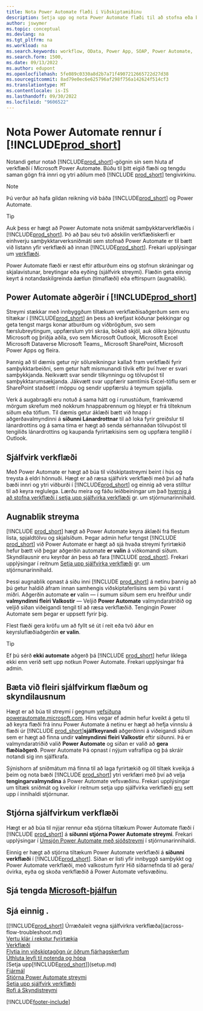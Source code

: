 ```yaml
---
title: Nota Power Automate flæði í Viðskiptamiðinu
description: Setja upp og nota Power Automate flæði til að stofna eða breyta aðalgögnum viðskipta.
author: jswymer
ms.topic: conceptual
ms.devlang: na
ms.tgt_pltfrm: na
ms.workload: na
ms.search.keywords: workflow, OData, Power App, SOAP, Power Automate,
ms.search.form: 1500,
ms.date: 09/13/2022
ms.author: edupont
ms.openlocfilehash: 5fe089c0330a8d2b7a71f4907212665722d27d38
ms.sourcegitcommit: 8ad79e0ec6e625796af298f756a142624f514cf3
ms.translationtype: MT
ms.contentlocale: is-IS
ms.lasthandoff: 09/30/2022
ms.locfileid: "9606522"
---
```

# <a name="use-power-automate-flows-in-prod_short"></a>Nota Power Automate rennur í [!INCLUDE[prod_short](includes/prod_short.md)]

Notandi getur notað [!INCLUDE[prod_short](includes/prod_short.md)]-gögnin sín sem hluta af verkflæði í Microsoft Power Automate. Búðu til þitt eigið flæði og tengdu saman gögn frá innri og ytri aðilum með [!INCLUDE [prod_short](includes/prod_short.md)] tengivirkinu.

> [!NOTE]
> Þú verður að hafa gildan reikning við báða [!INCLUDE[prod_short](includes/prod_short.md)] og Power Automate.  

> [!TIP]
> Auk þess er hægt að Power Automate nota sniðmát samþykktarverkflæðis í [!INCLUDE[prod_short](includes/prod_short.md)]. Þó að þau séu tvö aðskilin verkflæðiskerfi er einhverju samþykktarverksniðmáti sem stofnað Power Automate er til bætt við listann yfir verkflæði að innan [!INCLUDE[prod_short](includes/prod_short.md)]. Frekari upplýsingar um [verkflæði](across-workflow.md).

Power Automate flæði er ræst eftir atburðum eins og stofnun skráningar og skjalavistunar, breytingar eða eyðing (sjálfvirk streymi). Flæðin geta einnig keyrt á notandaskilgreinda áætlun (tímaflæði) eða eftirspurn (augnablik).

## <a name="power-automate-features-in-prod_short"></a>Power Automate aðgerðir í [!INCLUDE[prod_short](includes/prod_short.md)]

Streymi stækkar með innbyggðum tiltækum verkflæðisaðgerðum sem eru tiltækar í [!INCLUDE[prod_short](includes/prod_short.md)] án þess að krefjast kóðunar þekkingar og geta tengst margs konar atburðum og viðbrögðum, svo sem færslubreytingum, uppfærslum ytri skráa, bókað skjöl, auk ólíkra þjónustu Microsoft og þriðja aðila, svo sem Microsoft Outlook, Microsoft Excel Microsoft Dataverse Microsoft Teams,, Microsoft SharePoint, Microsoft Power Apps og fleira.

Þannig að til dæmis getur nýr sölureikningur kallað fram verkflæði fyrir samþykktarbeiðni, sem getur haft mismunandi tilvik eftir því hver er svari samþykkjanda. Neikvætt svar sendir tilkynningu og tölvupóst til samþykktarumsækjanda. Jákvætt svar uppfærir samtímis Excel-töflu sem er SharePoint staðsett í möppu og sendir uppfærslu á teymum spjalla.

Verk á augabragði eru notuð á sama hátt og í runustúðum, framkvæmd mörgum skrefum með nokkrum hnappabrennum og hleypt er frá tilteknum síðum eða töflum. Til dæmis getur áklæði bætt við hnapp í aðgerðavalmyndinni á **síðunni Lánardrottnar** til að loka fyrir greiðslur til lánardrottins og á sama tíma er hægt að senda sérhannaðan tölvupóst til tengiliðs lánardrottins og kaupanda fyrirtækisins sem og uppfæra tengilið í Outlook.

## <a name="automated-workflows"></a>Sjálfvirk verkflæði

Með Power Automate er hægt að búa til viðskiptastreymi beint í hús og treysta á eldri hönnuði. Hægt er að ræsa sjálfvirk verkflæði með því að hafa bæði innri og ytri viðburði í [!INCLUDE[prod_short](includes/prod_short.md)] og einnig að vera stilltur til að keyra reglulega. Lærðu meira og fáðu leiðbeiningar um það [hvernig á að stofna verkflæði í setja upp sjálfvirka verkflæði](/dynamics365/business-central/dev-itpro/powerplatform/automate-workflows) gr. um stjórnunarinnihald.

## <a name="instant-flows"></a>Augnablik streyma

[!INCLUDE [prod_short](includes/prod_short.md)] hægt að Power Automate keyra áklæði frá flestum lista, spjaldtölvu og skjalsíðum. Þegar admin hefur tengst [!INCLUDE [prod_short](includes/prod_short.md)] við Power Automate er hægt að sjá hvaða streymi fyrirtækið hefur bætt við þegar aðgerðin automate **er valin** á viðkomandi síðum. Skyndilausnir eru keyrðar án þess að fara [!INCLUDE [prod_short](includes/prod_short.md)]. Frekari upplýsingar í reitnum [Setja upp sjálfvirka verkflæði](/dynamics365/business-central/dev-itpro/powerplatform/automate-workflows) gr. um stjórnunarinnihald.

Þessi augnablik opnast á síðu inni [!INCLUDE [prod_short](includes/prod_short.md)] á netinu þannig að þú getur haldið áfram innan samhengis viðskiptaferlisins sem þú varst í miðri. Aðgerðin automate **er** valin — í sumum síðum sem eru hreifður undir **valmyndinni fleiri Valkostir** — Veljið **Power Automate** valmyndaratriðið og veljið síðan viðeigandi tengil til að ræsa verkflæðið. Tengingin Power Automate sem þegar er uppsett fyrir þig.

Flest flæði gera kröfu um að fyllt sé út í reit eða tvö áður en keyrsluflæðiaðgerðin **er valin**.

> [!TIP]
> Ef þú sérð **ekki automate** aðgerð þá [!INCLUDE [prod_short](includes/prod_short.md)] hefur líklega ekki enn verið sett upp notkun Power Automate. Frekari upplýsingar frá admin.

## <a name="add-more-automated-flows-and-instant-flows"></a>Bæta við fleiri sjálfvirkum flæðum og skyndilausnum

Hægt er að búa til streymi í gegnum [vefsíðuna powerautomate.microsoft.com](https://powerautomate.microsoft.com). Hins vegar ef admin hefur kveikt á getu til að keyra flæði frá innu Power Automate á netinu er hægt að hefja vinnslu á flæði úr [!INCLUDE [prod_short](includes/prod_short.md)]**sjálfkeyrandi** aðgerðinni á viðeigandi síðum sem er hægt að finna undir **valmyndinni fleiri Valkostir** eftir síðunni. Þá er valmyndaratriðið valið **Power Automate** og síðan er valið að **gera flæðiaðgerð**. Power Automate Þá opnast í nýjum vafraflipa og þá skráir notandi sig inn sjálfkrafa.

Sýnishorn af sniðmátum má finna til að laga fyrirtækið og öll tiltæk kveikja á þeim og nota bæði [!INCLUDE [prod_short](includes/prod_short.md)] ytri verkfæri með því að velja **tengingarvalmyndina** á Power Automate vefsvæðinu. Frekari upplýsingar um tiltæk sniðmát og kveikir í reitnum setja upp sjálfvirka verkflæði [eru](/dynamics365/business-central/dev-itpro/powerplatform/automate-workflows) sett upp í innihaldi stjórnunar.

## <a name="manage-automated-workflows"></a>Stjórna sjálfvirkum verkflæði

Hægt er að búa til nýjar rennur eða stjórna tiltækum Power Automate flæði í [!INCLUDE [prod_short](includes/prod_short.md)] á **síðunni stjórna Power Automate streymi**. Frekari upplýsingar í [Umsjón Power Automate með sjóðstreymi](/dynamics365/business-central/dev-itpro/powerplatform/manage-power-automate-flows) í stjórnunarinnihaldi.

Einnig er hægt að stjórna tiltækum Power Automate verkflæði á **síðunni verkflæði** í [!INCLUDE[prod_short](includes/prod_short.md)]. Síðan er listi yfir innbyggð samþykkt og Power Automate verkflæði, með valkostum fyrir Hið síðarnefnda til að gera/óvirka, eyða og skoða verkflæðið á Power Automate vefsvæðinu.

## <a name="see-related-microsoft-training"></a>Sjá tengda [Microsoft-þjálfun](/training/modules/use-power-automate/)

## <a name="see-also"></a>Sjá einnig .

[[!INCLUDE[prod_short](includes/prod_short.md)] Úrræðaleit vegna sjálfvirkra verkflæða](across-flow-troubleshoot.md)  
[Vertu klár í rekstur fyrirtækja](ui-get-ready-business.md)  
[Verkflæði](across-workflow.md)  
[Flytja inn viðskiptagögn úr öðrum fjárhagskerfum](across-import-data-configuration-packages.md)  
[Úthluta leyfi til notenda og hópa](ui-define-granular-permissions.md)  
[Setja upp[!INCLUDE[prod_short](includes/prod_short.md)]](setup.md)  
[Fjármál](finance.md)  
[Stjórna Power Automate streymi](/dynamics365/business-central/dev-itpro/powerplatform/manage-power-automate-flows)  
[Setja upp sjálfvirk verkflæði](/dynamics365/business-central/dev-itpro/powerplatform/automate-workflows)  
[Rofi á Skyndistreymi](/dynamics365/business-central/dev-itpro/powerplatform/instant-flows)  

[!INCLUDE[footer-include](includes/footer-banner.md)]
